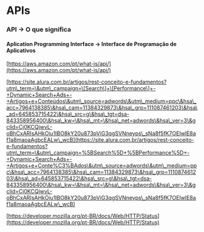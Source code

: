 # APIs



### API → O que significa

#### Aplication Programming Interface → Interface de Programação de Aplicativos

[https://aws.amazon.com/pt/what-is/api/](https://aws.amazon.com/pt/what-is/api/)

[https://site.alura.com.br/artigos/rest-conceito-e-fundamentos?utm\_term=\&utm\_campaign=\[Search\]+\[Performance\]+-+Dynamic+Search+Ads+-+Artigos+e+Conteúdos\&utm\_source=adwords\&utm\_medium=ppc\&hsa\_acc=7964138385\&hsa\_cam=11384329873\&hsa\_grp=111087461203\&hsa\_ad=645853715422\&hsa\_src=g\&hsa\_tgt=dsa-843358956400\&hsa\_kw=\&hsa\_mt=\&hsa\_net=adwords\&hsa\_ver=3\&gclid=Cj0KCQjwvL-oBhCxARIsAHkOiu1lBO8kY20u873pViG3qgSVNneyps\_sNa8f5fK7OEIwlE8af1a8maoaAgbcEALw\_wcB](https://site.alura.com.br/artigos/rest-conceito-e-fundamentos?utm\_term=\&utm\_campaign=%5BSearch%5D+%5BPerformance%5D+-+Dynamic+Search+Ads+-+Artigos+e+Conte%C3%BAdos\&utm\_source=adwords\&utm\_medium=ppc\&hsa\_acc=7964138385\&hsa\_cam=11384329873\&hsa\_grp=111087461203\&hsa\_ad=645853715422\&hsa\_src=g\&hsa\_tgt=dsa-843358956400\&hsa\_kw=\&hsa\_mt=\&hsa\_net=adwords\&hsa\_ver=3\&gclid=Cj0KCQjwvL-oBhCxARIsAHkOiu1lBO8kY20u873pViG3qgSVNneyps\_sNa8f5fK7OEIwlE8af1a8maoaAgbcEALw\_wcB)

[https://developer.mozilla.org/pt-BR/docs/Web/HTTP/Status](https://developer.mozilla.org/pt-BR/docs/Web/HTTP/Status)
